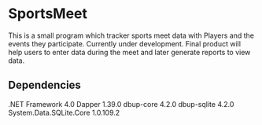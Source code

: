 # SportsMeet
This is a small program which tracker sports meet data with Players and the events they participate. Currently under development. Final product will help users to enter data during the meet and later generate reports to view data.

## Dependencies
  .NET Framework 4.0
  Dapper 1.39.0
  dbup-core 4.2.0
  dbup-sqlite 4.2.0
  System.Data.SQLite.Core 1.0.109.2
